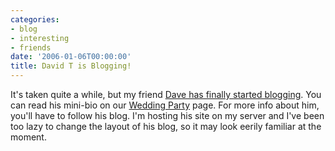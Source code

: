 ```yaml
---
categories:
- blog
- interesting
- friends
date: '2006-01-06T00:00:00'
title: David T is Blogging!
---
```



It's taken quite a while, but my friend [Dave has finally started blogging](http://kurup.org/dave). You can read his mini-bio on our [Wedding Party](http://kurup.org/wedding/content/wedding-party) page. For more info about him, you'll have to follow his blog. I'm hosting his site on my server and I've been too lazy to change the layout of his blog, so it may look eerily familiar at the moment.
